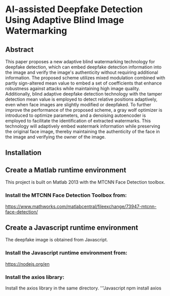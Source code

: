 # AI-assisted Deepfake Detection Using Adaptive Blind Image Watermarking

## Abstract
This paper proposes a new adaptive blind watermarking technology for deepfake detection, which can embed deepfake detection information into the image and verify the image's authenticity without requiring additional information. The proposed scheme utilizes mixed modulation combined with partly sign-altered mean value to embed a set of coefficients that enhance robustness against attacks while maintaining high image quality. Additionally, blind adaptive deepfake detection technology with the tamper detection mean value is employed to detect relative positions adaptively, even when face images are slightly modified or deepfaked. To further improve the performance of the proposed scheme, a gray wolf optimizer is introduced to optimize parameters, and a denoising autoencoder is employed to facilitate the identification of extracted watermarks. This technology will adaptively embed watermark information while preserving the original face image, thereby maintaining the authenticity of the face in the image and verifying the owner of the image.

## Installation
## Create a Matlab runtime environment
This project is built on Matlab 2013 with the MTCNN Face Detection toolbox. 
### Install the MTCNN Face Detection Toolbox from:
https://www.mathworks.com/matlabcentral/fileexchange/73947-mtcnn-face-detection/

## Create a Javascript runtime environment
The deepfake image is obtained from Javascript. 
### Install the Javascript runtime environment from:
https://nodejs.org/en
### Install the axios library:
Install the axios library in the same directory.
'''Javascript
npm install axios


